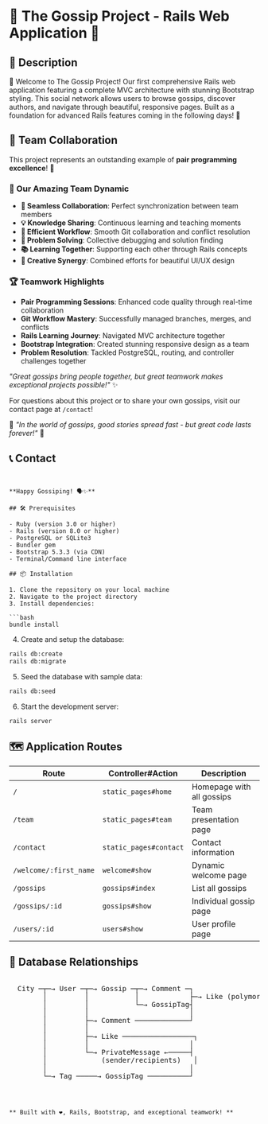 # 💬 The Gossip Project - Rails Web Application 🌟

## 📖 Description

🚀 Welcome to The Gossip Project! Our first comprehensive Rails web application featuring a complete MVC architecture with stunning Bootstrap styling. This social network allows users to browse gossips, discover authors, and navigate through beautiful, responsive pages. Built as a foundation for advanced Rails features coming in the following days! 🤭

## 🤝 Team Collaboration

This project represents an outstanding example of **pair programming excellence**! 🎉

### 🌟 Our Amazing Team Dynamic

- **🚀 Seamless Collaboration**: Perfect synchronization between team members
- **💡 Knowledge Sharing**: Continuous learning and teaching moments
- **🔄 Efficient Workflow**: Smooth Git collaboration and conflict resolution
- **🎯 Problem Solving**: Collective debugging and solution finding
- **📚 Learning Together**: Supporting each other through Rails concepts
- **🎨 Creative Synergy**: Combined efforts for beautiful UI/UX design

### 🏆 Teamwork Highlights

- **Pair Programming Sessions**: Enhanced code quality through real-time collaboration
- **Git Workflow Mastery**: Successfully managed branches, merges, and conflicts
- **Rails Learning Journey**: Navigated MVC architecture together
- **Bootstrap Integration**: Created stunning responsive design as a team
- **Problem Resolution**: Tackled PostgreSQL, routing, and controller challenges together

_"Great gossips bring people together, but great teamwork makes exceptional projects possible!"_ ✨

For questions about this project or to share your own gossips, visit our contact page at `/contact`!

💬 _"In the world of gossips, good stories spread fast - but great code lasts forever!"_ 🌟

## 📞 Contact

````xxxxxxxxxx ---**Built with ❤️, Rails, Bootstrap, and exceptional teamwork!**💬 _"In the world of gossips, good stories spread fast - but great code lasts forever!"_ 🌟## 📞 Contact


**Happy Gossiping! 🗣️✨**

## 🛠️ Prerequisites

- Ruby (version 3.0 or higher)
- Rails (version 8.0 or higher)
- PostgreSQL or SQLite3
- Bundler gem
- Bootstrap 5.3.3 (via CDN)
- Terminal/Command line interface

## 📦 Installation

1. Clone the repository on your local machine
2. Navigate to the project directory
3. Install dependencies:

```bash
bundle install
````

4. Create and setup the database:

```bash
rails db:create
rails db:migrate
```

5. Seed the database with sample data:

```bash
rails db:seed
```

6. Start the development server:

```bash
rails server
```

## 🗺️ Application Routes

| Route                  | Controller#Action      | Description               |
| ---------------------- | ---------------------- | ------------------------- |
| `/`                    | `static_pages#home`    | Homepage with all gossips |
| `/team`                | `static_pages#team`    | Team presentation page    |
| `/contact`             | `static_pages#contact` | Contact information       |
| `/welcome/:first_name` | `welcome#show`         | Dynamic welcome page      |
| `/gossips`             | `gossips#index`        | List all gossips          |
| `/gossips/:id`         | `gossips#show`         | Individual gossip page    |
| `/users/:id`           | `users#show`           | User profile page         |

## 🔄 Database Relationships

<pre>

  City ─┬─→ User ─┬─→ Gossip ─┬─→ Comment ─┐
        │         │           │            ├─→ Like (polymorphic)
        │         │           └─→ GossipTag┤
        │         │                        │
        │         ├─→ Comment ─────────────┘
        │         │
        │         ├─→ Like ─────────────────┐
        │         │                        │
        │         └─→ PrivateMessage ←─────┤
        │             (sender/recipients)   │
        │                                  │
        └─→ Tag ─────→ GossipTag ──────────┘

</pre>

```


** Built with ❤️, Rails, Bootstrap, and exceptional teamwork! **
```
